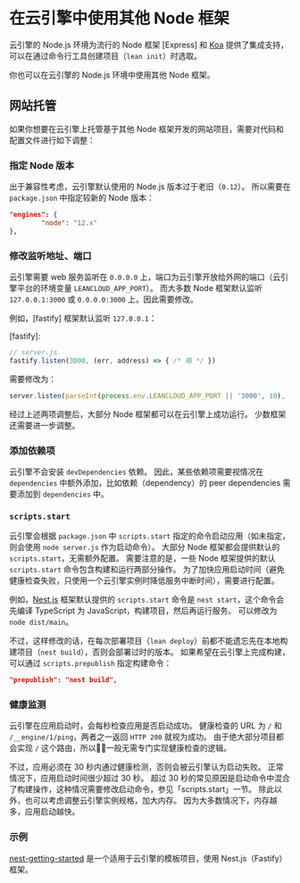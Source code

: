 # 在云引擎中使用其他 Node 框架

云引擎的 Node.js 环境为流行的 Node 框架 [Express] 和 [Koa] 提供了集成支持，
可以在通过命令行工具创建项目（`lean init`）时选取。

[Expresss]: https://github.com/leancloud/node-js-getting-started
[Koa]: https://github.com/leancloud/koa-getting-started

你也可以在云引擎的 Node.js 环境中使用其他 Node 框架。

## 网站托管

如果你想要在云引擎上托管基于其他 Node 框架开发的网站项目，需要对代码和配置文件进行如下调整：

### 指定 Node 版本

出于兼容性考虑，云引擎默认使用的 Node.js 版本过于老旧（`0.12`）。
所以需要在 `package.json` 中指定较新的 Node 版本：

```json
"engines": {
        "node": "12.x"
},
```

### 修改监听地址、端口

云引擎需要 web 服务监听在 `0.0.0.0` 上，端口为云引擎开放给外网的端口（云引擎平台的环境变量 `LEANCLOUD_APP_PORT`）。
而大多数 Node 框架默认监听 `127.0.0.1:3000` 或 `0.0.0.0:3000` 上，因此需要修改。

例如，[fastify] 框架默认监听 `127.0.0.1`：

[fastify]: 

```js
// server.js
fastify.listen(3000, (err, address) => { /* 略 */ })
```

需要修改为：

```js
server.listen(parseInt(process.env.LEANCLOUD_APP_PORT || '3000', 10), '0.0.0.0', (err, addr) => { /* 略 */ }) 
```

经过上述两项调整后，大部分 Node 框架都可以在云引擎上成功运行。
少数框架还需要进一步调整。

### 添加依赖项

云引擎不会安装 `devDependencies` 依赖。
因此，某些依赖项需要视情况在 `dependencies` 中额外添加，比如依赖（dependency）的 peer dependencies 需要添加到 `dependencies` 中。

### `scripts.start`

云引擎会根据 `package.json` 中 `scripts.start` 指定的命令启动应用（如未指定，则会使用 `node server.js` 作为启动命令）。
大部分 Node 框架都会提供默认的 `scripts.start`，无需额外配置。
需要注意的是，一些 Node 框架提供的默认 `scripts.start` 命令包含构建和运行两部分操作。
为了加快应用启动时间（避免健康检查失败，只使用一个云引擎实例时降低服务中断时间），需要进行配置。

例如，[Nest.js] 框架默认提供的 `scripts.start` 命令是 `nest start`，这个命令会先编译 TypeScript 为 JavaScript，构建项目，然后再运行服务。
可以修改为 `node dist/main`。

[Nest.js]: https://nestjs.com/

不过，这样修改的话，在每次部署项目（`lean deploy`）前都不能遗忘先在本地构建项目（`nest build`），否则会部署过时的版本。
如果希望在云引擎上完成构建，可以通过 `scripts.prepublish` 指定构建命令：

```json
"prepublish": "nest build",
```

### 健康监测

云引擎在应用启动时，会每秒检查应用是否启动成功。
健康检查的 URL 为 `/` 和 `/__engine/1/ping`，两者之一返回 `HTTP 200` 就视为成功。
由于绝大部分项目都会实现 `/` 这个路由，所以一般无需专门实现健康检查的逻辑。

不过，应用必须在 30 秒内通过健康检测，否则会被云引擎认为启动失败。
正常情况下，应用启动时间很少超过 30 秒。
超过 30 秒的常见原因是启动命令中混合了构建操作，这种情况需要修改启动命令，参见「scripts.start」一节。
除此以外，也可以考虑调整云引擎实例规格，加大内存。
因为大多数情况下，内存越多，应用启动越快。

### 示例

[nest-getting-started] 是一个适用于云引擎的模板项目，使用 Nest.js（Fastify）框架。

[nest-getting-started]: https://github.com/weakish/nest-getting-started